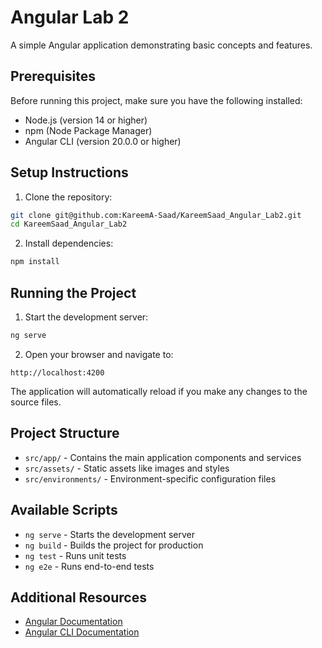 # Angular Lab 2

A simple Angular application demonstrating basic concepts and features.

## Prerequisites

Before running this project, make sure you have the following installed:
- Node.js (version 14 or higher)
- npm (Node Package Manager)
- Angular CLI (version 20.0.0 or higher)

## Setup Instructions

1. Clone the repository:
```bash
git clone git@github.com:KareemA-Saad/KareemSaad_Angular_Lab2.git
cd KareemSaad_Angular_Lab2
```

2. Install dependencies:
```bash
npm install
```

## Running the Project

1. Start the development server:
```bash
ng serve
```

2. Open your browser and navigate to:
```
http://localhost:4200
```

The application will automatically reload if you make any changes to the source files.

## Project Structure

- `src/app/` - Contains the main application components and services
- `src/assets/` - Static assets like images and styles
- `src/environments/` - Environment-specific configuration files

## Available Scripts

- `ng serve` - Starts the development server
- `ng build` - Builds the project for production
- `ng test` - Runs unit tests
- `ng e2e` - Runs end-to-end tests

## Additional Resources

- [Angular Documentation](https://angular.dev)
- [Angular CLI Documentation](https://angular.dev/tools/cli)
